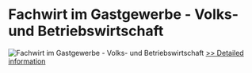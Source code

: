 # Fachwirt im Gastgewerbe - Volks- und Betriebswirtschaft
![Fachwirt im Gastgewerbe - Volks- und Betriebswirtschaft](https://mycommerce.akamaized.net/api/pimages/P300452418/BIG/300452418.JPG)
[>> Detailed information](https://secure.shareit.com/shareit/product.html?productid=300452418&affiliateid=200057808)
